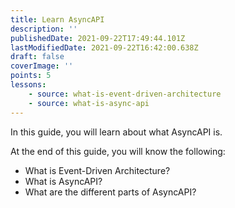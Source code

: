 ```yaml
---
title: Learn AsyncAPI
description: ''
publishedDate: 2021-09-22T17:49:44.101Z
lastModifiedDate: 2021-09-22T16:42:00.638Z
draft: false
coverImage: ''
points: 5
lessons:
    - source: what-is-event-driven-architecture
    - source: what-is-async-api
---
```


<Lead>In this guide, you will learn about what AsyncAPI is.</Lead>

At the end of this guide, you will know the following:

-   What is Event-Driven Architecture?
-   What is AsyncAPI?
-   What are the different parts of AsyncAPI?
